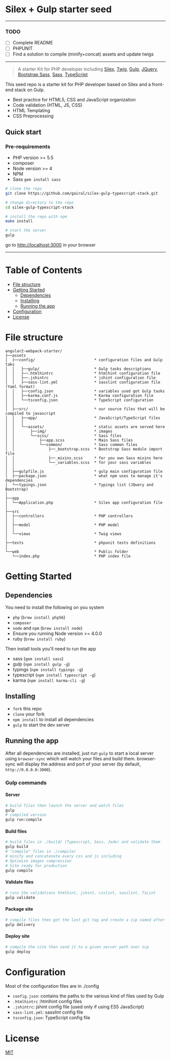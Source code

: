 # Silex + Gulp starter seed

---

### TODO
- [ ] Complete README
- [ ] PHPUNIT
- [ ] Find a solution to compile (minify+concat) assets and update twigs

---

> A starter Kit for PHP developer including [Silex](http://silex.sensiolabs.org), [Twig](http://twig.sensiolabs.org), [Gulp](http://gulpjs.com), [JQuery](https://github.com/jquery/jquery), [Bootstrap Sass](https://github.com/twbs/bootstrap-sass), [Sass](http://sass-lang.com), [TypeScript](https://www.typescriptlang.org)

This seed repo is a starter kit for PHP developer based on Silex and a front-end stack on Gulp.

* Best practice for HTML5, CSS and JavaScript organization
* Code validation (HTML, JS, CSS)
* HTML Templating
* CSS Preprocessing

## Quick start
### Pre-requirements
* PHP version >= 5.5
* composer
* Node version >= 4
* NPM
* Sass `gem install sass`

```bash
# clone the repo
git clone https://github.com/gairal/silex-gulp-typescript-stack.git

# change directory to the repo
cd silex-gulp-typescript-stack

# install the repo with npm
make install

# start the server
gulp
```
go to [http://localhost:3000](http://localhost:3000) in your browser

---

# Table of Contents
* [File structure](#file-structure)
* [Getting Started](#getting-started)
    * [Dependencies](#dependencies)
    * [Installing](#installing)
    * [Running the app](#running-the-app)
* [Configuration](#configuration)
* [License](#license)

# File structure
```
angular2-webpack-starter/
├──assets
│  ├──config/                          * configuration files and Gulp taks
│  │   ├──gulp/                        * Gulp tasks descriptions
│  │   ├──.htmlhintrc                  * htmlhint configuration file
│  │   ├──.jshintrc                    * jshint configuration file
│  │   ├──sass-lint.yml                * sasslint configuration file (Yaml format)
│  │   ├──config.json                  * variables used got Gulp tasks
│  │   ├──karma.conf.js                * Karma configuration file
│  │   └──tsconfig.json                * TypeScript configuration
│  │
│  ├──src/                             * our source files that will be compiled to javascript
│  │   ├──app/                         * JavaScript/TypeScript files
│  │   │
│  │   └──assets/                      * static assets are served here
│  │       ├──img/                     * images
│  │       └──scss/                    * Sass files
│  │           ├──app.scss             * Main Sass files
│  │           └──common/              * Sass common files
│  │               ├──_bootstrap.scss  * Bootstrap Sass module import file
│  │               ├──_mixins.scss     * for you own Sass mixins here
│  │               └──_variables.scss  * for your sass variables
│  │
│  ├──gulpfile.js                      * gulp main configuration file
│  ├──package.json                     * what npm uses to manage it's dependencies
│  └──typings.json                     * Typings list (JQuery and Bootstrap)
│
├──app
│  └──Application.php                  * Silex app configuration file
│
├──src
│  ├──controllers                      * PHP controllers
│  │
│  ├──model                            * PHP model
│  │
│  └──views                            * Twig views
│
├──tests                               * phpunit tests definitions
│
└──web                                 * Public folder
   └──index.php                        * PHP index file
```
# Getting Started
## Dependencies
You need to install the following on you system
* `php` (`brew install php56`)
* `composer`
* `node` and `npm` (`brew install node`)
* Ensure you running Node version >= 4.0.0
* ruby (`brew install ruby`)

Then install tools you'll need to run the app
* sass (`gem install sass`)
* gulp (`npm install gulp -g`)
* typings (`npm install typings -g`)
* typescript (`npm install typescript -g`)
* karma (`npm install karma-cli -g`)

## Installing
* `fork` this repo
* `clone` your fork
* `npm install` to install all dependencies
* `gulp` to start the dev server

## Running the app
After all dependencies are installed, just run `gulp` to start a local server using `browser-sync` which will watch your files and build them.
browser-sync will display the address and port of your server (by default, `http://0.0.0.0:3000`).

### Gulp commands
#### Server
```bash
# build files then launch the server and watch files
gulp
# compiled version
gulp run:compile
```
#### Build files
```bash
# build files in ./build/ (Typescript, Sass, Jade) and validate them
gulp build
# "compile" files in ./compile/
# minify and concatenate every css and js including
# Optimize images compression
# Site ready for production
gulp compile
```
#### Validate files
```bash
# runs the validations htmlhint, jshint, csslint, sasslint, TsLint
gulp validate
```
#### Package site
```bash
# compile files then get the last git tag and create a zip named after it
gulp delivery
```
#### Deploy site
```bash
# compile the site then send it to a given server path over scp
gulp deploy
```
# Configuration
Most of the configuration files are in ./config
* `config.json`: contains the paths to the various kind of files used by Gulp
* `.htmlhintrc` :htmlhint config files
* `.jshintrc`: jshint config file (used only if using ES5 JavaScript)
* `sass-lint.yml`: sasslint config file
* `tsconfig.json`: TypeScript config file

# License
[MIT](/LICENSE.md)
